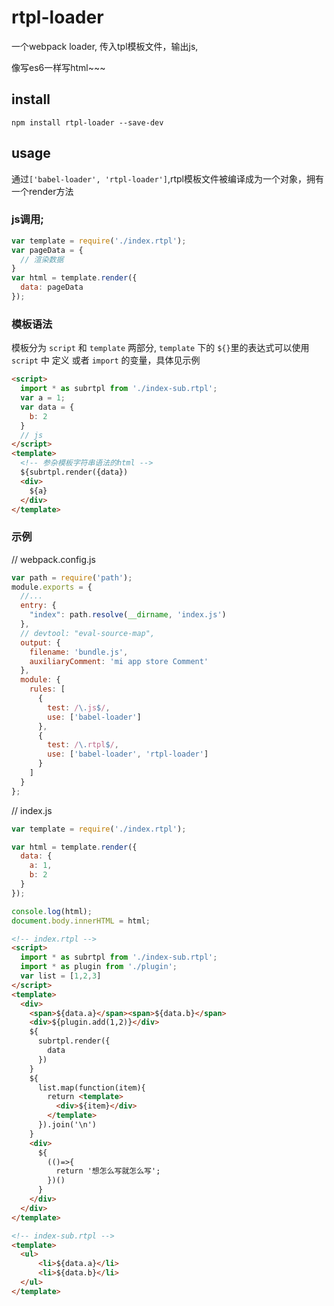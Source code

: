 # rtpl-loader
一个webpack loader, 传入tpl模板文件，输出js,

像写es6一样写html~~~


## install 

```shell
npm install rtpl-loader --save-dev
```

## usage
通过`['babel-loader', 'rtpl-loader']`,rtpl模板文件被编译成为一个对象，拥有一个render方法

### js调用;
```javascript
var template = require('./index.rtpl');
var pageData = {
  // 渲染数据
}
var html = template.render({
  data: pageData
});
```
### 模板语法
模板分为 `script` 和 `template` 两部分, `template` 下的 `${}`里的表达式可以使用 `script` 中 定义 或者 `import` 的变量，具体见示例

```html
<script>
  import * as subrtpl from './index-sub.rtpl';
  var a = 1;
  var data = {
    b: 2
  }
  // js
</script>
<template>
  <!-- 参杂模板字符串语法的html -->
  ${subrtpl.render({data})
  <div>
    ${a}
  </div>
</template>
```

### 示例

// webpack.config.js
```javascript
var path = require('path');
module.exports = {
  //...
  entry: {
    "index": path.resolve(__dirname, 'index.js')
  },
  // devtool: "eval-source-map",
  output: {
    filename: 'bundle.js',
    auxiliaryComment: 'mi app store Comment'
  },
  module: {
    rules: [
      {
        test: /\.js$/,
        use: ['babel-loader']
      },
      {
        test: /\.rtpl$/,
        use: ['babel-loader', 'rtpl-loader']
      }
    ]
  }
};
```


// index.js
```javascript
var template = require('./index.rtpl');

var html = template.render({
  data: {
    a: 1,
    b: 2
  }
});

console.log(html);
document.body.innerHTML = html;
```



```html
<!-- index.rtpl -->
<script>
  import * as subrtpl from './index-sub.rtpl';
  import * as plugin from './plugin';
  var list = [1,2,3]
</script>
<template>
  <div>
    <span>${data.a}</span><span>${data.b}</span>
    <div>${plugin.add(1,2)}</div>
    ${
      subrtpl.render({
        data
      })
    }
    ${
      list.map(function(item){
        return <template>
          <div>${item}</div>
        </template>
      }).join('\n')
    }
    <div>
      ${
        (()=>{
          return '想怎么写就怎么写';
        })()
      }
    </div>
  </div>
</template>

<!-- index-sub.rtpl -->
<template>
  <ul>
      <li>${data.a}</li>
      <li>${data.b}</li>
  </ul>
</template>
```